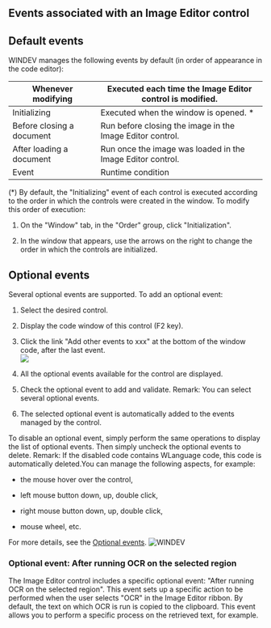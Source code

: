


## Events associated with an Image Editor control
			



<a name="NOTE1"></a>
<a name="NOTE1_1"></a>


## Default events
<a name="default_events_ELTTEXTE000125"></a>
WINDEV manages the following events by default (in order of appearance in the code editor):

| Whenever modifying | Executed each time the Image Editor control is modified. |
| --- | --- |
| Initializing | Executed when the window is opened. \* |
| Before closing a document | Run before closing the image in the Image Editor control. |
| After loading a document | Run once the image was loaded in the Image Editor control. |
| Event | Runtime condition |


(\*) By default, the "Initializing" event of each control is executed according to the order in which the controls were created in the window. To modify this order of execution: 

1. On the "Window" tab, in the "Order" group, click "Initialization".

2. In the window that appears, use the arrows on the right to change the order in which the controls are initialized.




<a name="NOTE2"></a>
<a name="NOTE2_1"></a>


## Optional events
<a name="optional_events_ELTTEXTE000149"></a>
Several optional events are supported.
To add an optional event:

1. Select the desired control.

2. Display the code window of this control (F2 key).

3. Click the link "Add other events to xxx" at the bottom of the window code, after the last event.  <br>![](https://doc.pcsoft.fr/en-US/images/image.awp?langid=3&name=Traitements_optionnels_WD_OK%20-%20HC%20N%B0001.gif)


4. All the optional events available for the control are displayed. 

5. Check the optional event to add and validate. 
	Remark: You can select several optional events. 

6. The selected optional event is automatically added to the events managed by the control.




To disable an optional event, simply perform the same operations to display the list of optional events. Then simply uncheck the optional events to delete. 
Remark: If the disabled code contains WLanguage code, this code is automatically deleted.You can manage the following aspects, for example:

- the mouse hover over the control,

- left mouse button down, up, double click,

- right mouse button down, up, double click, 

- mouse wheel, etc.




For more details, see the [Optional events](../WDChamp/1014004.md).
![WINDEV](https://doc.pcsoft.fr/ext/images/us/WD.png) 

### Optional event: After running OCR on the selected region
<a name="optional_event_after_running_ocr_the_selected_region_ELTPARAGRAPHE000076"></a>

The Image Editor control includes a specific optional event: "After running OCR on the selected region". This event sets up a specific action to be performed when the user selects "OCR" in the Image Editor ribbon. By default, the text on which OCR is run is copied to the clipboard. This event allows you to perform a specific process on the retrieved text, for example. 



